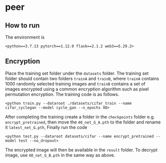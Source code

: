 # peer
## How to run
The environment is

`<python==3.7.13 pytorch==1.12.0 flask==2.1.2 web3==5.29.2>`

## Encryption

Place the training set folder under the `datasets` folder. The training set folder should contain two folders `trainA` and `trainB`, where `trainA` contains 1000 randomly selected training images and `trainB` contains a set of images encrypted using a common encryption algorithm such as pixel permutation encryption. The training code is as follows.

`<python train.py --dataroot ./datasets/cifar_train --name cifar_cyclegan --model cycle_gan --n_epochs 40>`

After completing the training create a folder in the `checkpoints` folder e.g. `encrypt_pretrained`, then move the `40_net_G_A.pth` to the folder and rename it `latest_net_G.pth`, Finally run the code

`<python test.py --dataroot datasets/cifar --name encrypt_pretrained --model test --no_dropout>`

The encrypted image will then be available in the `result` folder. To decrypt image, use `40_net_G_B.pth` in the same way as above.

